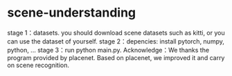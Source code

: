 # scene-understanding
stage 1：datasets. you should download scene datasets such as kitti, or you can use the dataset of yourself.
stage 2：depencies: install pytorch, numpy, python, ...
stage 3：run python main.py.
Acknowledge：We thanks the program provided by placenet. Based on placenet, we improved it and carry on scene recognition.
